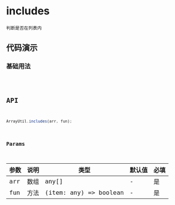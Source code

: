 # includes

`判断是否在列表内`


## 代码演示

### 基础用法
<code src="./includes-use" />


## API
```jsx | pure
ArrayUtil.includes(arr, fun);
```

### Params

| 参数 | 说明 | 类型                   | 默认值 | 必填 |
| ---- | ---- | ---------------------- | ------ | ---- |
| arr  | 数组 | any[]                  | -      | 是   |
| fun  | 方法 | (item: any) => boolean | -      | 是   |

